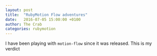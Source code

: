 ```yaml
---
layout: post
title:  "RubyMotion Flow adventures"
date:   2016-07-05 15:00:00 +0100
author: The Crab
categories: rubymotion
---
```


I have been playing with `motion-flow` since it was released. This is my verdict

